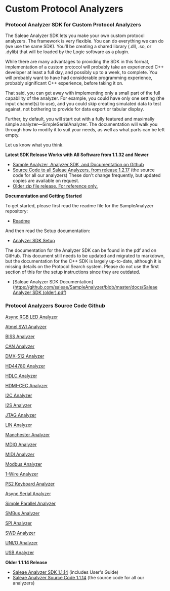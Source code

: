 # Custom Protocol Analyzers

### Protocol Analyzer SDK for Custom Protocol Analyzers

The Saleae Analyzer SDK lets you make your own custom protocol analyzers. The framework is very flexible. You can do everything we can do \(we use the same SDK\). You'll be creating a shared library \(.dll, .so, or .dylib\) that will be loaded by the Logic software as a plugin.

While there are many advantages to providing the SDK in this format, implementation of a custom protocol will probably take an experienced C++ developer at least a full day, and possibly up to a week, to complete. You will probably want to have had considerable programming experience, probably significant C++ experience, before taking it on.

That said, you can get away with implementing only a small part of the full capability of the analyzer. For example, you could have only one setting \(the input channel\(s\) to use\), and you could skip creating simulated data to test against, not bothering to provide for data export or tabular display.

Further, by default, you will start out with a fully featured and maximally simple analyzer—SimpleSerialAnalyzer. The documentation will walk you through how to modify it to suit your needs, as well as what parts can be left empty.

Let us know what you think.

**Latest SDK Release Works with All Software from 1.1.32 and Newer**

* [Sample Analyzer, Analyzer SDK, and Documentation on Github](https://github.com/saleae/SampleAnalyzer)
* [Source Code to all Saleae Analyzers, from release 1.2.17](http://downloads.saleae.com/SDK/SaleaeAnalyzerSource-1.2.17.zip) \(the source code for all our analyzers\) These don't change frequently, but updated copies are available on request.
* [Older zip file release. For reference only.](http://downloads.saleae.com/betas/1.1.32/SaleaeAnalyzerSdk-1.1.32.zip)

**Documentation and Getting Started**

To get started, please first read the readme file for the SampleAnalyzer repository:

* [Readme](https://github.com/saleae/SampleAnalyzer/blob/master/readme.md)

And then read the Setup documentation:

* [Analyzer SDK Setup](https://github.com/saleae/SampleAnalyzer/blob/master/docs/Analyzer%20SDK%20Setup.md)

The documentation for the Analyzer SDK can be found in the pdf and on GitHub. This document still needs to be updated and migrated to markdown, but the documentation for the C++ SDK is largely up-to-date, although it is missing details on the Protocol Search system. Please do not use the first section of this for the setup instructions since they are outdated.

* \[Saleae Analyzer SDK Documentation\]\([https://github.com/saleae/SampleAnalyzer/blob/master/docs/Saleae Analyzer SDK \(older\).pdf](https://github.com/saleae/SampleAnalyzer/blob/master/docs/Saleae%20Analyzer%20SDK%20%28older%29.pdf)\)

### Protocol Analyzers Source Code Github

[Async RGB LED Analyzer](https://www.github.com/saleae/async-rgb-led-analyzer)

[Atmel SWI Analyzer](https://www.github.com/saleae/atmel-swi-analyzer)

[BISS Analyzer](https://www.github.com/saleae/biss-analyzer)

[CAN Analyzer](https://www.github.com/saleae/can-analyzer)

[DMX-512 Analyzer](https://www.github.com/saleae/dmx-512-analyzer)

[HD44780 Analyzer](https://www.github.com/saleae/hd44780-analyzer) 

[HDLC Analyzer](https://www.github.com/saleae/hdlc-analyzer) 

[HDMI-CEC Analyzer](https://www.github.com/saleae/hdmi-cec-analyzer) 

[I2C Analyzer](https://www.github.com/saleae/i2c-analyzer) 

[I2S Analyzer](https://www.github.com/saleae/i2s-analyzer) 

[JTAG Analyzer](https://www.github.com/saleae/jtag-analyzer) 

[LIN Analyzer](https://www.github.com/saleae/lin-analyzer)

[Manchester Analyzer](https://www.github.com/saleae/manchester-analyzer) 

[MDIO Analyzer](https://www.github.com/saleae/mdio-analyzer) 

[MIDI Analyzer](https://www.github.com/saleae/midi-analyzer) 

[Modbus Analyzer](https://www.github.com/saleae/modbus-analyzer) 

[1-Wire Analyzer](https://www.github.com/saleae/one-wire-analyzer) 

[PS2 Keyboard Analyzer](https://www.github.com/saleae/ps2-keyboard-analyzer) 

[Async Serial Analyzer](https://www.github.com/saleae/serial-analyzer) 

[Simple Parallel Analyzer](https://www.github.com/saleae/simple-parallel-analyzer) 

[SMBus Analyzer](https://www.github.com/saleae/smbus-analyzer) 

[SPI Analyzer](https://www.github.com/saleae/spi-analyzer) 

[SWD Analyzer](https://www.github.com/saleae/swd-analyzer) 

[UNI/O Analyzer](https://www.github.com/saleae/unio-analyzer) 

[USB Analyzer](https://www.github.com/saleae/usb-analyzer)

**Older 1.1.14 Release**

* [Saleae Analyzer SDK 1.1.14](http://downloads.saleae.com/SDK/SaleaeAnalyzerSdk-1.1.14.zip) \(includes User's Guide\)
* [Saleae Analyzer Source Code 1.1.14](http://downloads.saleae.com/SDK/Saleae%20Analyzer%20Source%201.1.14.zip) \(the source code for all our analyzers\)

